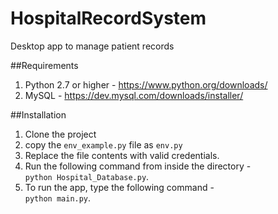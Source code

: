 # HospitalRecordSystem
Desktop app to manage patient records

##Requirements
1. Python 2.7 or higher - https://www.python.org/downloads/
2. MySQL - https://dev.mysql.com/downloads/installer/

##Installation
1. Clone the project
2. copy the `env_example.py` file as `env.py`
3. Replace the file contents with valid credentials.
4. Run the following command from inside the directory - <br/>
  `python Hospital_Database.py`.
5. To run the app, type the following command - <br/>
  `python main.py`.
